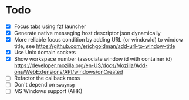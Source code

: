 # Todo

- [x] Focus tabs using fzf launcher
- [x] Generate native messaging host descriptor json dynamically
- [x] More reliable focus condition by adding URL (or windowId) to window title, see https://github.com/erichgoldman/add-url-to-window-title
- [x] Use Unix domain sockets
- [x] Show workspace number (associate window id with container id) https://developer.mozilla.org/en-US/docs/Mozilla/Add-ons/WebExtensions/API/windows/onCreated
- [ ] Refactor the callback mess
- [ ] Don't depend on `swaymsg`
- [ ] MS Windows support (AHK)
